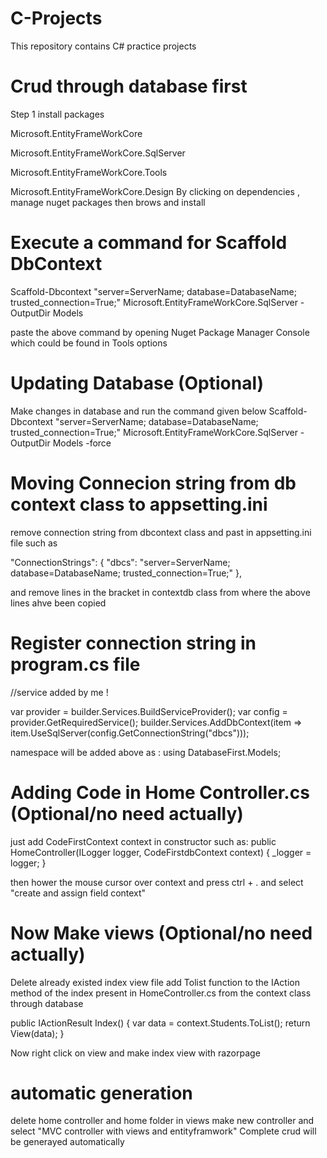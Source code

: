# C-Projects
This repository contains C# practice projects
# Crud through database first
Step 1 install packages


Microsoft.EntityFrameWorkCore

Microsoft.EntityFrameWorkCore.SqlServer

Microsoft.EntityFrameWorkCore.Tools

Microsoft.EntityFrameWorkCore.Design
By clicking on dependencies , manage nuget packages then brows and install


# Execute a command for Scaffold DbContext 
Scaffold-Dbcontext "server=ServerName; database=DatabaseName; trusted_connection=True;" Microsoft.EntityFrameWorkCore.SqlServer -OutputDir Models 

paste the above command by opening Nuget Package Manager Console  which could be found in Tools options 

# Updating Database (Optional)
Make changes in database and run the command given below 
Scaffold-Dbcontext "server=ServerName; database=DatabaseName; trusted_connection=True;" Microsoft.EntityFrameWorkCore.SqlServer -OutputDir Models -force

# Moving Connecion string from db context class to appsetting.ini
remove connection string from dbcontext class and past in appsetting.ini file such as

"ConnectionStrings": {
  "dbcs": "server=ServerName; database=DatabaseName; trusted_connection=True;"
},

and remove lines in the bracket in contextdb class from where the above lines ahve been copied

# Register connection string in program.cs file

//service added by me !

var provider = builder.Services.BuildServiceProvider();
var config = provider.GetRequiredService<IConfiguration>();
builder.Services.AddDbContext<StudentDBContext>(item => item.UseSqlServer(config.GetConnectionString("dbcs")));

namespace will be added above as : using DatabaseFirst.Models;


# Adding Code in Home Controller.cs (Optional/no need actually)

just add CodeFirstContext context in constructor such as:
 public HomeController(ILogger<HomeController> logger, CodeFirstdbContext context)
 {
     _logger = logger;
 }

then hower the mouse cursor over context and press ctrl + . and select "create and assign field context"

# Now Make views (Optional/no need actually)
Delete already existed index view file
add Tolist function to the IAction method of the index present in HomeController.cs from the context class through database

public IActionResult Index()
{
    var data  = context.Students.ToList();
    return View(data);
}

Now  right click on view and make index view with razorpage

# automatic generation
delete home controller and home folder in views
make new controller and select "MVC controller with views and entityframwork"
Complete crud will be generayed automatically
